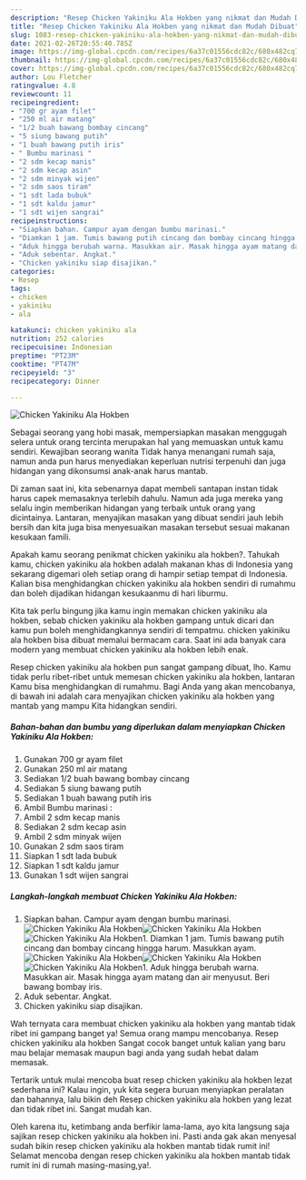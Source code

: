 ```yaml
---
description: "Resep Chicken Yakiniku Ala Hokben yang nikmat dan Mudah Dibuat"
title: "Resep Chicken Yakiniku Ala Hokben yang nikmat dan Mudah Dibuat"
slug: 1083-resep-chicken-yakiniku-ala-hokben-yang-nikmat-dan-mudah-dibuat
date: 2021-02-26T20:55:40.785Z
image: https://img-global.cpcdn.com/recipes/6a37c01556cdc82c/680x482cq70/chicken-yakiniku-ala-hokben-foto-resep-utama.jpg
thumbnail: https://img-global.cpcdn.com/recipes/6a37c01556cdc82c/680x482cq70/chicken-yakiniku-ala-hokben-foto-resep-utama.jpg
cover: https://img-global.cpcdn.com/recipes/6a37c01556cdc82c/680x482cq70/chicken-yakiniku-ala-hokben-foto-resep-utama.jpg
author: Lou Fletcher
ratingvalue: 4.8
reviewcount: 11
recipeingredient:
- "700 gr ayam filet"
- "250 ml air matang"
- "1/2 buah bawang bombay cincang"
- "5 siung bawang putih"
- "1 buah bawang putih iris"
- " Bumbu marinasi "
- "2 sdm kecap manis"
- "2 sdm kecap asin"
- "2 sdm minyak wijen"
- "2 sdm saos tiram"
- "1 sdt lada bubuk"
- "1 sdt kaldu jamur"
- "1 sdt wijen sangrai"
recipeinstructions:
- "Siapkan bahan. Campur ayam dengan bumbu marinasi."
- "Diamkan 1 jam. Tumis bawang putih cincang dan bombay cincang hingga harum. Masukkan ayam."
- "Aduk hingga berubah warna. Masukkan air. Masak hingga ayam matang dan air menyusut. Beri bawang bombay iris."
- "Aduk sebentar. Angkat."
- "Chicken yakiniku siap disajikan."
categories:
- Resep
tags:
- chicken
- yakiniku
- ala

katakunci: chicken yakiniku ala 
nutrition: 252 calories
recipecuisine: Indonesian
preptime: "PT23M"
cooktime: "PT47M"
recipeyield: "3"
recipecategory: Dinner

---
```



![Chicken Yakiniku Ala Hokben](https://img-global.cpcdn.com/recipes/6a37c01556cdc82c/680x482cq70/chicken-yakiniku-ala-hokben-foto-resep-utama.jpg)

Sebagai seorang yang hobi masak, mempersiapkan masakan menggugah selera untuk orang tercinta merupakan hal yang memuaskan untuk kamu sendiri. Kewajiban seorang  wanita Tidak hanya menangani rumah saja, namun anda pun harus menyediakan keperluan nutrisi terpenuhi dan juga hidangan yang dikonsumsi anak-anak harus mantab.

Di zaman  saat ini, kita sebenarnya dapat membeli santapan instan tidak harus capek memasaknya terlebih dahulu. Namun ada juga mereka yang selalu ingin memberikan hidangan yang terbaik untuk orang yang dicintainya. Lantaran, menyajikan masakan yang dibuat sendiri jauh lebih bersih dan kita juga bisa menyesuaikan masakan tersebut sesuai makanan kesukaan famili. 



Apakah kamu seorang penikmat chicken yakiniku ala hokben?. Tahukah kamu, chicken yakiniku ala hokben adalah makanan khas di Indonesia yang sekarang digemari oleh setiap orang di hampir setiap tempat di Indonesia. Kalian bisa menghidangkan chicken yakiniku ala hokben sendiri di rumahmu dan boleh dijadikan hidangan kesukaanmu di hari liburmu.

Kita tak perlu bingung jika kamu ingin memakan chicken yakiniku ala hokben, sebab chicken yakiniku ala hokben gampang untuk dicari dan kamu pun boleh menghidangkannya sendiri di tempatmu. chicken yakiniku ala hokben bisa dibuat memalui bermacam cara. Saat ini ada banyak cara modern yang membuat chicken yakiniku ala hokben lebih enak.

Resep chicken yakiniku ala hokben pun sangat gampang dibuat, lho. Kamu tidak perlu ribet-ribet untuk memesan chicken yakiniku ala hokben, lantaran Kamu bisa menghidangkan di rumahmu. Bagi Anda yang akan mencobanya, di bawah ini adalah cara menyajikan chicken yakiniku ala hokben yang mantab yang mampu Kita hidangkan sendiri.

<!--inarticleads1-->

##### Bahan-bahan dan bumbu yang diperlukan dalam menyiapkan Chicken Yakiniku Ala Hokben:

1. Gunakan 700 gr ayam filet
1. Gunakan 250 ml air matang
1. Sediakan 1/2 buah bawang bombay cincang
1. Sediakan 5 siung bawang putih
1. Sediakan 1 buah bawang putih iris
1. Ambil  Bumbu marinasi :
1. Ambil 2 sdm kecap manis
1. Sediakan 2 sdm kecap asin
1. Ambil 2 sdm minyak wijen
1. Gunakan 2 sdm saos tiram
1. Siapkan 1 sdt lada bubuk
1. Siapkan 1 sdt kaldu jamur
1. Gunakan 1 sdt wijen sangrai




<!--inarticleads2-->

##### Langkah-langkah membuat Chicken Yakiniku Ala Hokben:

1. Siapkan bahan. Campur ayam dengan bumbu marinasi.
<img src="https://img-global.cpcdn.com/steps/bb220d1e88ef8ce2/160x128cq70/chicken-yakiniku-ala-hokben-langkah-memasak-1-foto.jpg" alt="Chicken Yakiniku Ala Hokben"><img src="https://img-global.cpcdn.com/steps/b393425794b7598a/160x128cq70/chicken-yakiniku-ala-hokben-langkah-memasak-1-foto.jpg" alt="Chicken Yakiniku Ala Hokben"><img src="https://img-global.cpcdn.com/steps/6d0b5bf09dd19c5e/160x128cq70/chicken-yakiniku-ala-hokben-langkah-memasak-1-foto.jpg" alt="Chicken Yakiniku Ala Hokben">1. Diamkan 1 jam. Tumis bawang putih cincang dan bombay cincang hingga harum. Masukkan ayam.
<img src="https://img-global.cpcdn.com/steps/0b2d8dd93a0add91/160x128cq70/chicken-yakiniku-ala-hokben-langkah-memasak-2-foto.jpg" alt="Chicken Yakiniku Ala Hokben"><img src="https://img-global.cpcdn.com/steps/c7d87291a2ca84b1/160x128cq70/chicken-yakiniku-ala-hokben-langkah-memasak-2-foto.jpg" alt="Chicken Yakiniku Ala Hokben"><img src="https://img-global.cpcdn.com/steps/74464b610b95f15b/160x128cq70/chicken-yakiniku-ala-hokben-langkah-memasak-2-foto.jpg" alt="Chicken Yakiniku Ala Hokben">1. Aduk hingga berubah warna. Masukkan air. Masak hingga ayam matang dan air menyusut. Beri bawang bombay iris.
1. Aduk sebentar. Angkat.
1. Chicken yakiniku siap disajikan.




Wah ternyata cara membuat chicken yakiniku ala hokben yang mantab tidak ribet ini gampang banget ya! Semua orang mampu mencobanya. Resep chicken yakiniku ala hokben Sangat cocok banget untuk kalian yang baru mau belajar memasak maupun bagi anda yang sudah hebat dalam memasak.

Tertarik untuk mulai mencoba buat resep chicken yakiniku ala hokben lezat sederhana ini? Kalau ingin, yuk kita segera buruan menyiapkan peralatan dan bahannya, lalu bikin deh Resep chicken yakiniku ala hokben yang lezat dan tidak ribet ini. Sangat mudah kan. 

Oleh karena itu, ketimbang anda berfikir lama-lama, ayo kita langsung saja sajikan resep chicken yakiniku ala hokben ini. Pasti anda gak akan menyesal sudah bikin resep chicken yakiniku ala hokben mantab tidak rumit ini! Selamat mencoba dengan resep chicken yakiniku ala hokben mantab tidak rumit ini di rumah masing-masing,ya!.

